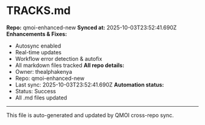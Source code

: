 # TRACKS.md

**Repo:** qmoi-enhanced-new
**Synced at:** 2025-10-03T23:52:41.690Z
**Enhancements & Fixes:**
- Autosync enabled
- Real-time updates
- Workflow error detection & autofix
- All markdown files tracked
**All repo details:**
- Owner: thealphakenya
- Repo: qmoi-enhanced-new
- Last sync: 2025-10-03T23:52:41.690Z
**Automation status:**
- Status: Success
- All .md files updated
---
This file is auto-generated and updated by QMOI cross-repo sync.
